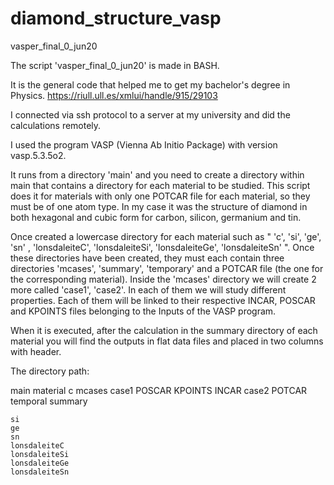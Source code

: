 # diamond_structure_vasp

vasper_final_0_jun20

The script 'vasper_final_0_jun20' is made in BASH.

It is the general code that helped me to get my bachelor's degree in Physics. https://riull.ull.es/xmlui/handle/915/29103

I connected via ssh protocol to a server at my university and did the calculations remotely.

I used the program VASP (Vienna Ab Initio Package) with version vasp.5.3.5o2.

It runs from a directory 'main' and you need to create a directory within main that contains a directory for each material to be studied. 
This script does it for materials with only one POTCAR file for each material, so they must be of one atom type. 
In my case it was the structure of diamond in both hexagonal and cubic form for carbon, silicon, germanium and tin. 

Once created a lowercase directory for each material such as " 'c', 'si', 'ge', 'sn' , 'lonsdaleiteC', 'lonsdaleiteSi', 'lonsdaleiteGe', 'lonsdaleiteSn' ". 
Once these directories have been created, they must each contain three directories 'mcases', 'summary', 'temporary' and a POTCAR file (the one for the corresponding material). 
Inside the 'mcases' directory we will create 2 more called 'case1', 'case2'. In each of them we will study different properties. 
Each of them will be linked to their respective INCAR, POSCAR and KPOINTS files belonging to the Inputs of the VASP program.

When it is executed, after the calculation in the summary directory of each material you will find the outputs in flat data files and placed in two columns with header.

The directory path:

main
  material
    c
      mcases 
        case1
          POSCAR
          KPOINTS
          INCAR
        case2
      POTCAR
      temporal
      summary
      
    si
    ge
    sn
    lonsdaleiteC
    lonsdaleiteSi
    lonsdaleiteGe
    lonsdaleiteSn
    
